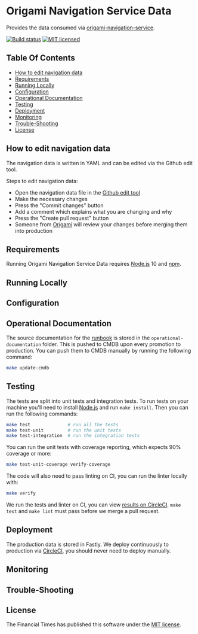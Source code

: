 
Origami Navigation Service Data
===============================

Provides the data consumed via [origami-navigation-service].

[![Build status](https://img.shields.io/circleci/project/Financial-Times/origami-navigation-data.svg)][ci]
[![MIT licensed](https://img.shields.io/badge/license-MIT-blue.svg)][license]


Table Of Contents
-----------------

  * [How to edit navigation data](#how-to-edit-navigation-data)
  * [Requirements](#requirements)
  * [Running Locally](#running-locally)
  * [Configuration](#configuration)
  * [Operational Documentation](#operational-documentation)
  * [Testing](#testing)
  * [Deployment](#deployment)
  * [Monitoring](#monitoring)
  * [Trouble-Shooting](#trouble-shooting)
  * [License](#license)


How to edit navigation data
---------------------------

The navigation data is written in YAML and can be edited via the Github edit tool.

Steps to edit navigation data:

- Open the navigation data file in the [Github edit tool](https://github.com/Financial-Times/origami-navigation-data/edit/master/data/navigation.yaml)
- Make the necessary changes
- Press the "Commit changes" button
- Add a comment which explains what you are changing and why
- Press the "Create pull request" button
- Someone from [Origami](https://github.com/orgs/Financial-Times/teams/origami-core) will review your changes before merging them into production


Requirements
------------

Running Origami Navigation Service Data requires [Node.js] 10 and [npm].


Running Locally
---------------


Configuration
-------------


Operational Documentation
-------------------------

The source documentation for the [runbook](https://dewey.ft.com/origami-navigation-service-data.html) is stored in the `operational-documentation` folder. This is pushed to CMDB upon every promotion to production. You can push them to CMDB manually by running the following command:

```sh
make update-cmdb
```

Testing
-------

The tests are split into unit tests and integration tests. To run tests on your machine you'll need to install [Node.js] and run `make install`. Then you can run the following commands:

```sh
make test              # run all the tests
make test-unit         # run the unit tests
make test-integration  # run the integration tests
```

You can run the unit tests with coverage reporting, which expects 90% coverage or more:

```sh
make test-unit-coverage verify-coverage
```

The code will also need to pass linting on CI, you can run the linter locally with:

```sh
make verify
```

We run the tests and linter on CI, you can view [results on CircleCI][ci]. `make test` and `make lint` must pass before we merge a pull request.


Deployment
----------

The production data is stored in Fastly. We deploy continuously to production via [CircleCI][ci], you should never need to deploy manually.


Monitoring
----------


Trouble-Shooting
----------------


License
-------

The Financial Times has published this software under the [MIT license][license].


[ci]: https://circleci.com/gh/Financial-Times/origami-navigation-data
[license]: http://opensource.org/licenses/MIT
[node.js]: https://nodejs.org/
[npm]: https://www.npmjs.com/
[origami-navigation-service]: https://www.ft.com/__origami/service/navigation/v2
[production-url]: https://www.ft.com/__origami/service/navigation-data/
